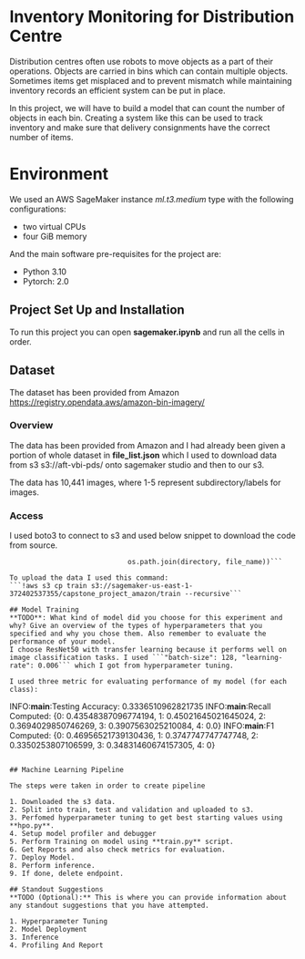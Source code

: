 # Inventory Monitoring for Distribution Centre

Distribution centres often use robots to move objects as a part of their operations. Objects are carried in bins which can contain multiple objects. Sometimes items get misplaced and to prevent mismatch while maintaining inventory records an efficient system can be put in place.

In this project, we will have to build a model that can count the number of objects in each bin. Creating a system like this can be used to track inventory and make sure that delivery consignments have the correct number of items.

# Environment
We used an AWS SageMaker instance *ml.t3.medium* type with the following configurations:

- two virtual CPUs
- four GiB memory

And the main software pre-requisites for the project are:

- Python 3.10
- Pytorch: 2.0

## Project Set Up and Installation

To run this project you can open **sagemaker.ipynb** and run all the cells in order.

## Dataset

The dataset has been provided from Amazon https://registry.opendata.aws/amazon-bin-imagery/ 

### Overview
The data has been provided from Amazon and I had already been given a portion of whole dataset in **file_list.json** which I used to download data from s3 s3://aft-vbi-pds/ onto sagemaker studio and then to our s3.

The data has 10,441 images, where 1-5 represent subdirectory/labels for images.   

### Access
I used boto3 to connect to s3 and used below snippet to download the code from source.

```s3_client.download_file('aft-vbi-pds', os.path.join('bin-images', file_name),
                             os.path.join(directory, file_name))```

To upload the data I used this command:
```!aws s3 cp train s3://sagemaker-us-east-1-372402537355/capstone_project_amazon/train --recursive```

## Model Training
**TODO**: What kind of model did you choose for this experiment and why? Give an overview of the types of hyperparameters that you specified and why you chose them. Also remember to evaluate the performance of your model.
I choose ResNet50 with transfer learning because it performs well on image classification tasks. I used ```"batch-size": 128, "learning-rate": 0.006``` which I got from hyperparameter tuning. 

I used three metric for evaluating performance of my model (for each class):
```
INFO:__main__:Testing Accuracy: 0.3336510962821735
INFO:__main__:Recall Computed: {0: 0.43548387096774194, 1: 0.45021645021645024, 2: 0.3694029850746269, 3: 0.3907563025210084, 4: 0.0}
INFO:__main__:F1 Computed: {0: 0.46956521739130436, 1: 0.3747747747747748, 2: 0.3350253807106599, 3: 0.34831460674157305, 4: 0}
```

## Machine Learning Pipeline

The steps were taken in order to create pipeline

1. Downloaded the s3 data.
2. Split into train, test and validation and uploaded to s3.
3. Perfomed hyperparameter tuning to get best starting values using **hpo.py**.
4. Setup model profiler and debugger
5. Perform Training on model using **train.py** script.
6. Get Reports and also check metrics for evaluation.
7. Deploy Model.
8. Perform inference.
9. If done, delete endpoint.

## Standout Suggestions
**TODO (Optional):** This is where you can provide information about any standout suggestions that you have attempted.

1. Hyperparameter Tuning
2. Model Deployment
3. Inference
4. Profiling And Report